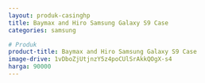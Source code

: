 ```yaml
---
layout: produk-casinghp
title: Baymax and Hiro Samsung Galaxy S9 Case
categories: samsung

# Produk
product-title: Baymax and Hiro Samsung Galaxy S9 Case
image-drive: 1vDboZjUtjnzY5z4poCUlSrAkkQOgX-s4
harga: 90000
---
```

